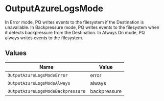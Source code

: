 # OutputAzureLogsMode

In Error mode, PQ writes events to the filesystem if the Destination is unavailable. In Backpressure mode, PQ writes events to the filesystem when it detects backpressure from the Destination. In Always On mode, PQ always writes events to the filesystem.


## Values

| Name                              | Value                             |
| --------------------------------- | --------------------------------- |
| `OutputAzureLogsModeError`        | error                             |
| `OutputAzureLogsModeAlways`       | always                            |
| `OutputAzureLogsModeBackpressure` | backpressure                      |